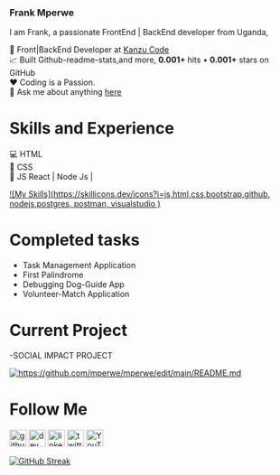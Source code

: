 

### Frank Mperwe 
I am Frank, a passionate FrontEnd | BackEnd developer from Uganda,

💼 Front|BackEnd Developer at [Kanzu Code](https://kanzucode.com/) <BR>
📈 Built Github-readme-stats,and more, **0.001+** hits • **0.001+** stars on GitHub <BR>
❤️ Coding is a Passion.<BR>
💬 Ask me about anything [here](https://github.com/mperwe/mperwe/issues) 

# Skills and Experience
💻 HTML <BR>
📱 CSS <br>
📳 JS <be> React | Node Js |

[![My Skills](https://skillicons.dev/icons?i=js,html,css,bootstrap,github, nodejs,postgres, postman, visualstudio )](https://skillicons.dev)

# Completed tasks
- Task Management Application
- First Palindrome
- Debugging Dog-Guide App
- Volunteer-Match Application
# Current Project 
-SOCIAL IMPACT PROJECT


<a href="https://github.com/mperwe/github-readme-stats"><img align="center" src="https://github-readme-stats.vercel.app/api?username=mperwe&show_icons=true&include_all_commits=true&theme=buefy&hide_border=true" alt="https://github.com/mperwe/mperwe/edit/main/README.md"/></a> 

# Follow Me
[<img src='https://cdn.jsdelivr.net/npm/simple-icons@3.0.1/icons/github.svg' alt='github' height='30'>](https://github.com/mperwe)  [<img src='https://cdn.jsdelivr.net/npm/simple-icons@3.0.1/icons/dev-dot-to.svg' alt='dev' height='30'>](https://dev.to/mperwe)  [<img src='https://cdn.jsdelivr.net/npm/simple-icons@3.0.1/icons/linkedin.svg' alt='linkedin' height='30'>](www.linkedin.com/in/frank-mperwe-991ba6191//)  [<img src='https://cdn.jsdelivr.net/npm/simple-icons@3.0.1/icons/twitter.svg' alt='twitter' height='30'>](https://twitter.com/mperwefrank)  [<img src='https://cdn.jsdelivr.net/npm/simple-icons@3.0.1/icons/youtube.svg' alt='YouTube' height='30'>](https://www.youtube.com/channel/mperwe)  


[![GitHub Streak](https://streak-stats.demolab.com/?user=mperwe&theme=dark)](https://git.io/streak-stats)
